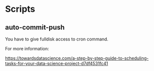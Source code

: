 # Scripts

## auto-commit-push

You have to give fulldisk access to cron command.

For more information:

https://towardsdatascience.com/a-step-by-step-guide-to-scheduling-tasks-for-your-data-science-project-d7df4531fc41

